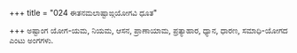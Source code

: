 +++
title = "024 ಈತನಮಲಾಷ್ಟಾಙ್ಗಯೋಗವಿ ಧೂತ"

+++
ಅಷ್ಟಾಂಗ ಯೋಗ-ಯಮ, ನಿಯಮ, ಆಸನ, ಪ್ರಾಣಾಯಾಮ, ಪ್ರತ್ಯಾಹಾರ, ಧ್ಯಾನ, ಧಾರಣ, ಸಮಾಧಿ-ಯೋಗದ ಎಂಟು ಅಂಗಗಳು.